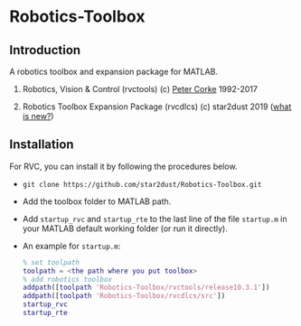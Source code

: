 # Robotics-Toolbox
## Introduction

A robotics toolbox and expansion package for MATLAB.

1. Robotics, Vision &amp; Control (rvctools) (c) [Peter Corke](http://www.petercorke.com) 1992-2017 

2. Robotics Toolbox Expansion Package  (rvcdlcs)  (c) star2dust 2019 ([what is new?](https://github.com/star2dust/Robotics-Toolbox/tree/master/rvcdlcs))

## Installation

For RVC, you can install it by following the procedures below.

- `git clone https://github.com/star2dust/Robotics-Toolbox.git`

- Add the toolbox folder to MATLAB path.
  
- Add `startup_rvc` and `startup_rte` to the last line of the file `startup.m` in your MATLAB default working folder (or run it directly).

- An example for `startup.m`:

  ```matlab
  % set toolpath
  toolpath = <the path where you put toolbox>
  % add robotics toolbox
  addpath([toolpath 'Robotics-Toolbox/rvctools/release10.3.1'])
  addpath([toolpath 'Robotics-Toolbox/rvcdlcs/src'])
  startup_rvc
  startup_rte
  ```


